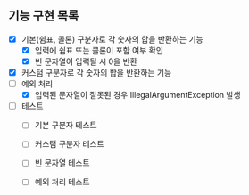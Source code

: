 ## 기능 구현 목록

- [x] 기본(쉼표, 콜론) 구분자로 각 숫자의 합을 반환하는 기능
    - [x] 입력에 쉼표 또는 콜론이 포함 여부 확인
    - [x] 빈 문자열이 입력될 시 0을 반환
- [x] 커스텀 구분자로 각 숫자의 합을 반환하는 기능
- [ ] 예외 처리
    - [x] 입력된 문자열이 잘못된 경우 IllegalArgumentException 발생
- [ ] 테스트
    - [ ] 기본 구분자 테스트
    - [ ] 커스텀 구분자 테스트
    - [ ] 빈 문자열 테스트
    - [ ] 예외 처리 테스트

